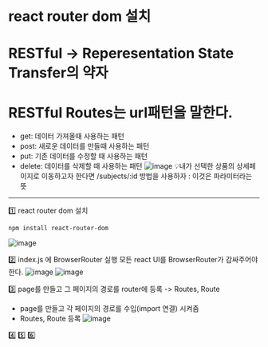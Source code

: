 # react router dom 설치

# RESTful -> Reperesentation State Transfer의 약자 
# RESTful Routes는 url패턴을 말한다.
  * get: 데이터 가져올때 사용하는 패턴
  * post: 새로운 데이터를 만들때 사용하는 패턴
  * put: 기존 데이터를 수정할 때 사용하는 패턴
  * delete: 데이터를 삭제할 때 사용하는 패턴
![image](https://github.com/yunshinhee/node-js/assets/145514638/28c38412-8a81-4f06-af3e-c228e6d5ab7b)
💡내가 선택한 상품의 상세페이지로 이동하고자 한다면
  /subjects/:id 방법을 사용하자
: 이것은 파라미터라는 뜻
------------------------------------------------------------

1️⃣ react router dom 설치

```
npm install react-router-dom
```
![image](https://github.com/yunshinhee/node-js/assets/145514638/54678271-0628-407a-8426-9726af5d0721)


2️⃣ index.js 에 BrowserRouter 실행
모든 react UI를 BrowserRouter가 감싸주어야한다.
![image](https://github.com/yunshinhee/node-js/assets/145514638/754ee099-4402-47ec-9325-bf76c703dd79)
![image](https://github.com/yunshinhee/node-js/assets/145514638/f61824a4-d759-4ee3-b633-925d63b414c6)

3️⃣ page를 만들고 그 페이지의 경로를 router에 등록 -> Routes, Route
- page를 만들고 각 페이지의 경로를 수입(import 연결) 시켜줌
- Routes, Route 등록 
![image](https://github.com/yunshinhee/node-js/assets/145514638/73f1ba87-cf95-418d-9ea8-83c9ba32af88)

4️⃣
5️⃣
6️⃣
